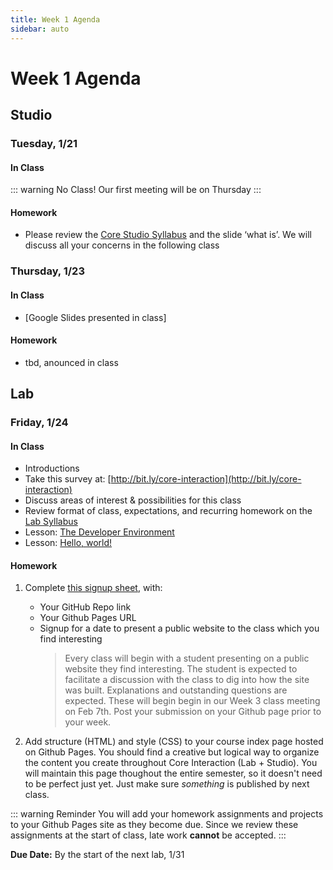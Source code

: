 ```yaml
---
title: Week 1 Agenda
sidebar: auto
---
```


# Week 1 Agenda

## Studio

### Tuesday, 1/21

#### In Class

::: warning No Class!
Our first meeting will be on Thursday
:::

#### Homework

- Please review the [Core Studio Syllabus](https://docs.google.com/document/d/1XQBXx3Gc_P6v2N2kIk0mE7eroxrw2ZCM2YnQQafcR_A/edit?usp=sharing) and the slide ‘what is’. We will discuss all your concerns in the following class

### Thursday, 1/23

#### In Class

- [Google Slides presented in class]

#### Homework

- tbd, anounced in class

## Lab

### Friday, 1/24

#### In Class

- Introductions
- Take this survey at: [http://bit.ly/core-interaction](http://bit.ly/core-interaction)
- Discuss areas of interest & possibilities for this class
- Review format of class, expectations, and recurring homework on the [Lab Syllabus](https://docs.google.com/document/d/1dDaj-eQHMSL0f148LS6eyfYv_7OLbUtjcrA9sm_sIes/edit?usp=sharing)
- Lesson: [The Developer Environment](../lessons/lab/lesson-1)
- Lesson: [Hello, world!](../lessons/lab/lesson-2-disabled)

#### Homework

1. Complete [this signup sheet](https://docs.google.com/spreadsheets/d/1ZLs2MEZhbOPJz6kPV7nZ0nnJnQ0087rqwlZyL0UbFCY/edit?usp=sharing), with:

   - Your GitHub Repo link
   - Your Github Pages URL
   - Signup for a date to present a public website to the class which you find interesting
     <blockquote>Every class will begin with a student presenting on a public website they find interesting. The student is expected to facilitate a discussion with the class to dig into how the site was built. Explanations and outstanding questions are expected. These will begin begin in our Week 3 class meeting on Feb 7th. Post your submission on your Github page prior to your week.</blockquote>

1. Add structure (HTML) and style (CSS) to your course index page hosted on Github Pages. You should find a creative but logical way to organize the content you create throughout Core Interaction (Lab + Studio). You will maintain this page thoughout the entire semester, so it doesn't need to be perfect just yet. Just make sure <i>_something_</i> is published by next class.

::: warning Reminder
You will add your homework assignments and projects to your Github Pages site as they become due. Since we review these assignments at the start of class, late work <b>cannot</b> be accepted.
:::

<b>Due Date:</b> By the start of the next lab, 1/31
